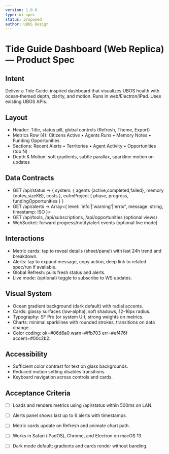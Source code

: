```yaml
---
version: 1.0.0
type: ui-spec
status: proposed
author: UBOS Design
---
```


# Tide Guide Dashboard (Web Replica) — Product Spec

## Intent
Deliver a Tide Guide–inspired dashboard that visualizes UBOS health with ocean‑themed depth, clarity, and motion. Runs in web/Electron/iPad. Uses existing UBOS APIs.

## Layout
- Header: Title, status pill, global controls (Refresh, Theme, Export)
- Metrics Row (4): Citizens Active • Agents Runs • Memory Notes • Funding Opportunities
- Sections: Recent Alerts • Territories • Agent Activity • Opportunities (top N)
- Depth & Motion: soft gradients, subtle parallax, sparkline motion on updates

## Data Contracts
- GET /api/status → { system: { agents {active,completed,failed}, memory {notes,sizeKB}, costs }, eufmProject { phase, progress, fundingOpportunities } }
- GET /api/alerts → Array<{ level: 'info'|'warning'|'error', message: string, timestamp: ISO }>
- GET /api/tools, /api/subscriptions, /api/opportunities (optional views)
- WebSocket: forward progress/notify/alert events (optional live mode)

## Interactions
- Metric cards: tap to reveal details (sheet/panel) with last 24h trend and breakdown.
- Alerts: tap to expand message, copy action, deep link to related spec/run if available.
- Global Refresh: pulls fresh status and alerts.
- Live mode: (optional) toggle to subscribe to WS updates.

## Visual System
- Ocean gradient background (dark default) with radial accents.
- Cards: glassy surfaces (low‑alpha), soft shadows, 12–16px radius.
- Typography: SF Pro (or system UI), strong weights on metrics.
- Charts: minimal sparklines with rounded strokes, transitions on data change.
- Color coding: ok=#06d6a0 warn=#ffb703 err=#ef476f accent=#00c2b2.

## Accessibility
- Sufficient color contrast for text on glass backgrounds.
- Reduced motion setting disables transitions.
- Keyboard navigation across controls and cards.

## Acceptance Criteria
- [ ] Loads and renders metrics using /api/status within 500ms on LAN.
- [ ] Alerts panel shows last up to 6 alerts with timestamps.
- [ ] Metric cards update on Refresh and animate chart path.
- [ ] Works in Safari (iPadOS), Chrome, and Electron on macOS 13.
- [ ] Dark mode default; gradients and cards render without banding.


